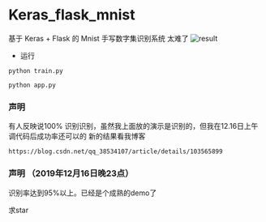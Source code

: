# Keras_flask_mnist
基于 Keras + Flask 的 Mnist 手写数字集识别系统
 太难了
![result](https://github.com/ybsdegit/Keras_flask_mnist/blob/master/%E8%AF%86%E5%88%AB%E6%89%8B%E5%86%99.gif)


- 运行
```
python train.py

python app.py
```
### 声明
有人反映说100% 识别识别，虽然我上面放的演示是识别的，但我在12.16日上午调代码后成功率还可以的
新的结果看我博客
```
https://blog.csdn.net/qq_38534107/article/details/103565899
```


### 声明 （2019年12月16日晚23点）
识别率达到95%以上。已经是个成熟的demo了

求star
